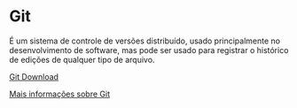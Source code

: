 # Git 

É um sistema de controle de versões distribuído, usado principalmente no desenvolvimento de software, mas pode ser usado para registrar o histórico de edições de qualquer tipo de arquivo.

[Git Download](https://git-scm.com/downloads)

[Mais informações sobre Git](https://git-scm.com/about)

